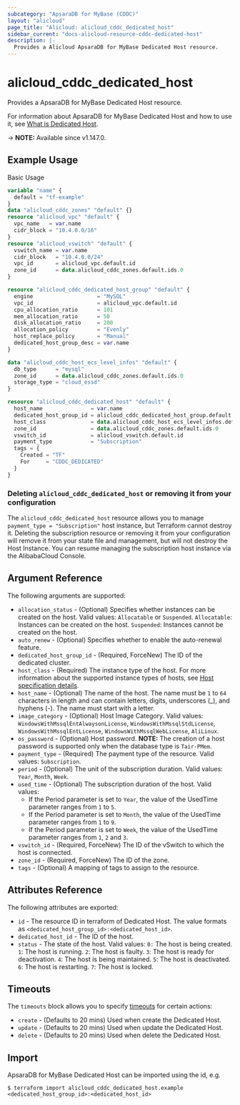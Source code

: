 ```yaml
---
subcategory: "ApsaraDB for MyBase (CDDC)"
layout: "alicloud"
page_title: "Alicloud: alicloud_cddc_dedicated_host"
sidebar_current: "docs-alicloud-resource-cddc-dedicated-host"
description: |-
  Provides a Alicloud ApsaraDB for MyBase Dedicated Host resource.
---
```


# alicloud_cddc_dedicated_host

Provides a ApsaraDB for MyBase Dedicated Host resource.

For information about ApsaraDB for MyBase Dedicated Host and how to use it, see [What is Dedicated Host](https://www.alibabacloud.com/help/en/apsaradb-for-mybase/latest/creatededicatedhost).

-> **NOTE:** Available since v1.147.0.

## Example Usage

Basic Usage

```terraform
variable "name" {
  default = "tf-example"
}
data "alicloud_cddc_zones" "default" {}
resource "alicloud_vpc" "default" {
  vpc_name   = var.name
  cidr_block = "10.4.0.0/16"
}
resource "alicloud_vswitch" "default" {
  vswitch_name = var.name
  cidr_block   = "10.4.0.0/24"
  vpc_id       = alicloud_vpc.default.id
  zone_id      = data.alicloud_cddc_zones.default.ids.0
}

resource "alicloud_cddc_dedicated_host_group" "default" {
  engine                    = "MySQL"
  vpc_id                    = alicloud_vpc.default.id
  cpu_allocation_ratio      = 101
  mem_allocation_ratio      = 50
  disk_allocation_ratio     = 200
  allocation_policy         = "Evenly"
  host_replace_policy       = "Manual"
  dedicated_host_group_desc = var.name
}

data "alicloud_cddc_host_ecs_level_infos" "default" {
  db_type      = "mysql"
  zone_id      = data.alicloud_cddc_zones.default.ids.0
  storage_type = "cloud_essd"
}

resource "alicloud_cddc_dedicated_host" "default" {
  host_name               = var.name
  dedicated_host_group_id = alicloud_cddc_dedicated_host_group.default.id
  host_class              = data.alicloud_cddc_host_ecs_level_infos.default.infos.0.res_class_code
  zone_id                 = data.alicloud_cddc_zones.default.ids.0
  vswitch_id              = alicloud_vswitch.default.id
  payment_type            = "Subscription"
  tags = {
    Created = "TF"
    For     = "CDDC_DEDICATED"
  }
}
```

### Deleting `alicloud_cddc_dedicated_host` or removing it from your configuration

The `alicloud_cddc_dedicated_host` resource allows you to manage `payment_type = "Subscription"` host instance, but Terraform cannot destroy it.
Deleting the subscription resource or removing it from your configuration will remove it from your state file and management, but will not destroy the Host Instance.
You can resume managing the subscription host instance via the AlibabaCloud Console.

## Argument Reference

The following arguments are supported:

* `allocation_status` - (Optional) Specifies whether instances can be created on the host. Valid values: `Allocatable` or `Suspended`. `Allocatable`: Instances can be created on the host. `Suspended`: Instances cannot be created on the host.
* `auto_renew` - (Optional) Specifies whether to enable the auto-renewal feature.
* `dedicated_host_group_id` - (Required, ForceNew) The ID of the dedicated cluster.
* `host_class` - (Required) The instance type of the host. For more information about the supported instance types of hosts, see [Host specification details](https://www.alibabacloud.com/help/doc-detail/206343.htm).
* `host_name` - (Optional) The name of the host. The name must be `1` to `64` characters in length and can contain letters, digits, underscores (_), and hyphens (-). The name must start with a letter.
* `image_category` - (Optional) Host Image Category. Valid values: `WindowsWithMssqlEntAlwaysonLicense`, `WindowsWithMssqlStdLicense`, `WindowsWithMssqlEntLicense`, `WindowsWithMssqlWebLicense`, `AliLinux`.
* `os_password` - (Optional) Host password. **NOTE:** The creation of a host password is supported only when the database type is `Tair-PMem`.
* `payment_type` - (Required) The payment type of the resource. Valid values: `Subscription`.
* `period` - (Optional) The unit of the subscription duration. Valid values: `Year`, `Month`, `Week`.
* `used_time` - (Optional) The subscription duration of the host. Valid values: 
  * If the Period parameter is set to `Year`, the value of the UsedTime parameter ranges from `1` to `5`. 
  * If the Period parameter is set to `Month`, the value of the UsedTime parameter ranges from `1` to `9`.
  * If the Period parameter is set to `Week`, the value of the UsedTime parameter ranges from `1`, `2` and `3`.
* `vswitch_id` - (Required, ForceNew) The ID of the vSwitch to which the host is connected.
* `zone_id` - (Required, ForceNew) The ID of the zone.
* `tags` - (Optional) A mapping of tags to assign to the resource.

## Attributes Reference

The following attributes are exported:

* `id` - The resource ID in terraform of Dedicated Host. The value formats as `<dedicated_host_group_id>:<dedicated_host_id>`.
* `dedicated_host_id` - The ID of the host.
* `status` - The state of the host. Valid values: `0:` The host is being created. `1`: The host is running. `2`: The host is faulty. `3`: The host is ready for deactivation. `4`: The host is being maintained. `5`: The host is deactivated. `6`: The host is restarting. `7`: The host is locked.

## Timeouts

The `timeouts` block allows you to specify [timeouts](https://www.terraform.io/docs/configuration-0-11/resources.html#timeouts) for certain actions:

* `create` - (Defaults to 20 mins) Used when create the Dedicated Host.
* `update` - (Defaults to 20 mins) Used when update the Dedicated Host.
* `delete` - (Defaults to 20 mins) Used when delete the Dedicated Host.

## Import

ApsaraDB for MyBase Dedicated Host can be imported using the id, e.g.

```shell
$ terraform import alicloud_cddc_dedicated_host.example <dedicated_host_group_id>:<dedicated_host_id>
```